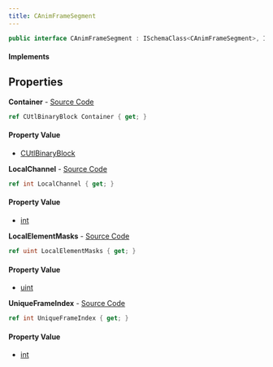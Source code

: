 ```yaml
---
title: CAnimFrameSegment
---
```


```csharp
public interface CAnimFrameSegment : ISchemaClass<CAnimFrameSegment>, ISchemaField, ISchemaClass, INativeHandle
```

#### Implements

## Properties

**Container** - [Source Code](https://github.com/swiftly-solution/swiftlys2/blob/master/managed/src/SwiftlyS2.Generated/Schemas/Interfaces/CAnimFrameSegment.cs#L22)

```csharp
ref CUtlBinaryBlock Container { get; }
```

#### Property Value

- [CUtlBinaryBlock](/docs/api/shared/natives/cutlbinaryblock)

**LocalChannel** - [Source Code](https://github.com/swiftly-solution/swiftlys2/blob/master/managed/src/SwiftlyS2.Generated/Schemas/Interfaces/CAnimFrameSegment.cs#L20)

```csharp
ref int LocalChannel { get; }
```

#### Property Value

- [int](https://learn.microsoft.com/dotnet/api/system.int32)

**LocalElementMasks** - [Source Code](https://github.com/swiftly-solution/swiftlys2/blob/master/managed/src/SwiftlyS2.Generated/Schemas/Interfaces/CAnimFrameSegment.cs#L18)

```csharp
ref uint LocalElementMasks { get; }
```

#### Property Value

- [uint](https://learn.microsoft.com/dotnet/api/system.uint32)

**UniqueFrameIndex** - [Source Code](https://github.com/swiftly-solution/swiftlys2/blob/master/managed/src/SwiftlyS2.Generated/Schemas/Interfaces/CAnimFrameSegment.cs#L16)

```csharp
ref int UniqueFrameIndex { get; }
```

#### Property Value

- [int](https://learn.microsoft.com/dotnet/api/system.int32)

